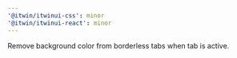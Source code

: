 ```yaml
---
'@itwin/itwinui-css': minor
'@itwin/itwinui-react': minor
---
```


Remove background color from borderless tabs when tab is active.
